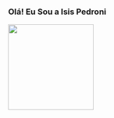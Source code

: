 ### Olá! Eu Sou a Isis Pedroni

<div>
  <a href="https://github.com/isispedroni">
  <img height="175em" src="https://github-readme-stats.vercel.app/api?username=isispedroni&show_icons=true&theme=omni&include_all_commits=true&count_private=true"/>
<!--  <img height="145em" src="https://github-readme-stats.vercel.app/api/top-langs/?username=isispedroni&layout=compact&langs_count=7&theme=omni"/> -->
 </div>

##

 

